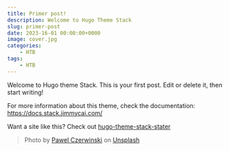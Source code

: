 ```yaml
---
title: Primer post!
description: Welcome to Hugo Theme Stack
slug: primer-post
date: 2023-16-01 00:00:00+0000
image: cover.jpg
categories:
    - HTB
tags:
    - HTB
---
```


Welcome to Hugo theme Stack. This is your first post. Edit or delete it, then start writing!

For more information about this theme, check the documentation: https://docs.stack.jimmycai.com/

Want a site like this? Check out [hugo-theme-stack-stater](https://github.com/CaiJimmy/hugo-theme-stack-starter)

> Photo by [Pawel Czerwinski](https://unsplash.com/@pawel_czerwinski) on [Unsplash](https://unsplash.com/)